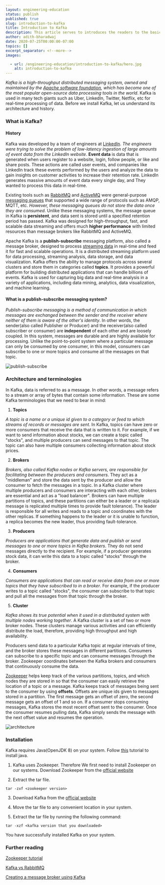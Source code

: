 ```yaml
---
layout: engineering-education
status: publish
published: true
slug: introduction-to-kafka
title: Introduction to Kafka
description: This article serves to introduces the readers to the basics of Kafka, its history, architecture, and installation.
author: adith-bharadwaj
date: 2020-07-25T00:00:00-07:00
topics: []
excerpt_separator: <!--more-->
images:

  - url: /engineering-education/introduction-to-kafka/hero.jpg
    alt: introduction-to-kafka
---
```

*Kafka is a high-throughput distributed messaging system, owned and maintained by the [Apache software foundation](https://www.apache.org/), which has become one of the most popular open-source data processing tools in the world*. Kafka is used in many tech giants such as Uber, LinkedIn, Twitter, Netflix, etc for real-time processing of data. Before we install Kafka, let us understand its architecture and history.
<!--more-->

### What is Kafka?
#### History
Kafka was developed by a team of engineers at [LinkedIn](https://engineering.linkedin.com/blog/2016/04/kafka-ecosystem-at-linkedin). *The engineers were trying to solve the problem of low-latency ingestion of large amounts of event data from the LinkedIn website*. **Event data** is data that is generated when users register to a website, login, follow people, or like and share posts. These actions are called user events, and companies like LinkedIn track these events performed by the users and analyze the data to gain insights on customer activities to increase their retention rate. LinkedIn generates massive amounts of event data every single day, and They wanted to process this data in real-time.

Existing tools such as [RabbitMQ](https://www.rabbitmq.com/) and [ActiveMQ](http://activemq.apache.org/) were general-purpose [messaging queues](https://www.cloudamqp.com/blog/2014-12-03-what-is-message-queuing.html) that supported a wide range of protocols such as AMQP, MQTT, etc. *However, these messaging queues do not store the data once they are consumed*. Unlike these messaging systems, the message queue in Kafka is **persistent**, and data sent is stored until a specified retention period has passed. Kafka was designed for high-throughput, fast, and scalable data streaming and offers much **higher performance** with limited resources than message brokers like RabbitMQ and ActiveMQ.

Apache Kafka is a **publish-subscribe** messaging platform, also called a message broker, designed to process [streaming data](https://aws.amazon.com/streaming-data/) in real-time and feed it for fast and scalable operations. It is a distributed streaming platform used for data processing, streaming analysis, data storage, and data visualization. Kafka offers the ability to manage protocols across several clusters and store them in categories called **topics**. It provides a powerful platform for building distributed applications that can handle billions of events. Kafka is used for capturing big data and real-time analysis in a variety of applications, including data mining, analytics, data visualization, and machine learning.

#### What is a publish-subscribe messaging system?
*Publish-subscribe messaging is a method of communication in which messages are exchanged between the sender and the receiver where neither of them is aware of the other's identity*. In other words, the sender(also called Publisher or Producer) and the receiver(also called subscriber or consumer) are **independent** of each other and are loosely coupled. In this system, messages are durable and are highly available for processing. Unlike the point-to-point system where a particular message can only be consumed by one consumer, in this model, consumers can subscribe to one or more topics and consume all the messages on that topic.

![publish-subscribe](/engineering-education/introduction-to-kafka/publish-subscribe.png)

### Architecture and terminologies
In Kafka, data is referred to as a message. In other words, a message refers to a stream or array of bytes that contain some information. These are some Kafka terminologies that we need to bear in mind:

1. **Topics**

*A topic is a name or a unique id given to a category or feed to which streams of records or messages are sent*. In Kafka, topics can have zero or more consumers that receive the data that is written to it. For example, if we want to send information about stocks, we can create a topic called "stocks", and multiple producers can send messages to that topic. The topic can also have multiple consumers collecting information about stock prices.

2. **Brokers**

*Brokers, also called Kafka nodes or Kafka servers, are responsible for facilitating between the producers and consumers*. They act as a "middleman" and store the data sent by the producer and allow the consumer to fetch the messages in a topic. In a Kafka cluster where multiple producers and consumers are interacting with each other, brokers are essential and act as a "load balancer". Brokers can have multiple partitions of topics, and these partitions can either be a leader or a replica(a message is replicated multiple times to provide fault tolerance). The leader is responsible for all writes and reads to a topic and coordinates with the other replicas. If something happens to the leader or it is unable to function, a replica becomes the new leader, thus providing fault-tolerance. 

3. **Producers**

*Producers are applications that generate data and publish or send messages to one or more topics in Kafka brokers*. They do not send messages directly to the recipient. For example, if a producer generates stock data, it can write this data to a topic called "stocks" through the broker.  

4. **Consumers**

*Consumers are applications that can read or receive data from one or more topics that they have subscribed to in a broker*. For example, if the producer writes to a topic called "stocks", the consumer can subscribe to that topic and pull all the messages from that topic through the broker.

5. **Cluster**

*Kafka shows its true potential when it used in a distributed system with multiple nodes working together*. A Kafka cluster is a set of two or more broker nodes. These clusters manage various activities and can efficiently distribute the load, therefore, providing high throughput and high availability.

Producers send data to a particular Kafka topic at regular intervals of time, and the broker stores these messages in different partitions. Consumers can subscribe to a specific topic and can consume messages through the broker. Zookeeper coordinates between the Kafka brokers and consumers that continuously consume the data.

[Zookeeper](https://zookeeper.apache.org/) helps keep track of the various partitions, topics, and which nodes they are stored in so that the consumer can easily retrieve the location of a topic or a message. Kafka keeps track of messages being sent to the consumer by using **offsets**. Offsets are unique ids given to messages stored in a partition. The first message gets an offset of zero, the second message gets an offset of 1 and so on. If a consumer stops consuming messages, Kafka stores the most recent offset sent to the consumer. Once the consumer resumes pulling data, Kafka simply sends the message with the next offset value and resumes the operation.

![architecture](/engineering-education/introduction-to-kafka/kafka-architecture.png)

### Installation
Kafka requires Java(OpenJDK 8) on your system. Follow [this](https://www.digitalocean.com/community/tutorials/how-to-install-java-with-apt-on-ubuntu-18-04#installing-specific-versions-of-openjdk) tutorial to install java.

1. Kafka uses Zookeeper. Therefore We first need to install Zookeeper on our systems. Download Zookeeper from the [official website](https://zookeeper.apache.org/releases.html)

2. Extract the tar file.

```
tar -zxf <zookeeper version>
```

3. Download Kafka from the [official website](https://www.apache.org/dyn/closer.cgi?path=/kafka/2.5.0/kafka_2.12-2.5.0.tgz)

4. Move the tar file to any convenient location in your system.

5. Extract the tar file by running the following command:

```
tar -xzf <kafka version that you downloaded>
```

You have successfully installed Kafka on your system.

### Further reading
[Zookeeper tutorial](https://www.tutorialspoint.com/zookeeper/index.htm)

[Kafka vs RabbitMQ](https://www.upsolver.com/blog/kafka-versus-rabbitmq-architecture-performance-use-case)

[Creating a message broker using Kafka](https://kafka.apache.org/quickstart)
